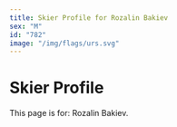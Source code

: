 ```yaml
---
title: Skier Profile for Rozalin Bakiev
sex: "M"
id: "782"
image: "/img/flags/urs.svg" 
---
```


# Skier Profile

This page is for: Rozalin Bakiev.
    
